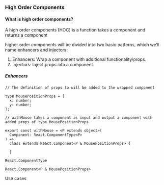 ### High Order Components

#### What is high order components?

A high order components (HOC) is a function takes a component and returns a component

higher order components will be divided into two basic patterns, which we’ll name enhancers and injectors:
1. Enhancers: Wrap a component with additional functionality/props.
2. Injectors: Inject props into a component.

##### Enhancers

```
// The definition of props to will be added to the wrapped component

type MousePositionProps = {
  x: number;
  y: number;
};
```

```
// withMouse takes a component as input and output a component with added props of type MousePositionProps

export const withMouse = <P extends object>(  
  Component: React.ComponentType<P>
) =>
  class extends React.Component<P & MousePositionProps> {

  }
```

`React.ComponentType`

`React.Component<P & MousePositionProps>`



Use cases
